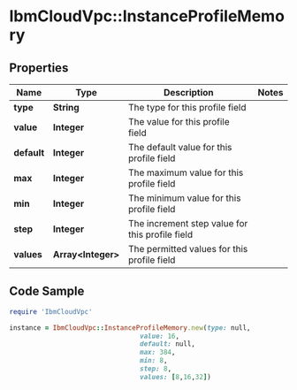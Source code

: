 # IbmCloudVpc::InstanceProfileMemory

## Properties

Name | Type | Description | Notes
------------ | ------------- | ------------- | -------------
**type** | **String** | The type for this profile field | 
**value** | **Integer** | The value for this profile field | 
**default** | **Integer** | The default value for this profile field | 
**max** | **Integer** | The maximum value for this profile field | 
**min** | **Integer** | The minimum value for this profile field | 
**step** | **Integer** | The increment step value for this profile field | 
**values** | **Array&lt;Integer&gt;** | The permitted values for this profile field | 

## Code Sample

```ruby
require 'IbmCloudVpc'

instance = IbmCloudVpc::InstanceProfileMemory.new(type: null,
                                 value: 16,
                                 default: null,
                                 max: 384,
                                 min: 8,
                                 step: 8,
                                 values: [8,16,32])
```


